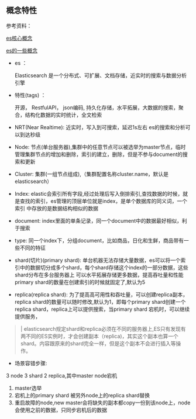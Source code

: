 ## 概念特性

参考资料：

[es核心概念](https://www.jianshu.com/p/9ca63b51e7c9)

[es的一些概念](https://blog.csdn.net/achang07/article/details/79713245)


- es ：
   
   Elasticsearch 是一个分布式、可扩展、文档存储，近实时的搜索与数据分析引擎
   
- 特性(tags) ：

   开源， RestfulAPI， json编码, 持久化存储，水平拓展，大数据的搜索，聚合，结构化数据的实时统计，全文检索
   
- NRT(Near Realtime):
   近实时，写入到可搜索，延迟1s左右
   es的搜索和分析可以到达秒级
   
- Node:
   节点(单台服务器),集群中的任意节点可以被选举为master节点，临时管理集群节点的增加和删除，索引的建立，删除，但是不参与document的搜索和更新
   
- Cluster:
   集群(一组节点组成),（集群配置名称cluster.name，默认是elasticsearch）
   
- Index:
   elastic会索引所有字段,经过处理后写入倒排索引,查找数据的时候，就是查找的索引，es管理的顶层单位就是index，是单个数据库的同义词，一个索引
   中存放的是数据结构相似的数据
   
- document:
   index里面的单条记录，同一个document中的数据最好相似，利于搜索
   
- type:
   同一个index下，分组document，比如商品，日化和生鲜，商品带有一些不同的特征
   
- shard(切片)(primary shard):
   单台机器无法存储大量数据，es可以将一个索引中的数据切分成多个shard，每个shard存储这个index的一部分数据，这些shard分布在多台服务器上
   可以水平拓展存储更多数据，提高吞吐量和性能
   primary shard的数量在创建索引的时候就固定了,默认为5
   
- replica(replica shard):
   为了提高高可用性和吞吐量，可以创建replica副本，replica shard的数量可以随时修改,默认为1，即每个primary shard创建一个replica shard，replica上可以提供搜索，当primary shard
   宕机时，可以继续提供服务，
   
>| elasticsearch规定shard和replica必须在不同的服务器上,ES只有发现有两不同的ES实例时，才会创建副本（replica)，其实这个副本也算一个shard。内容跟原来的shard完全一样，但是这个副本不会进行插入等操作。

- 场景容错步骤:

3 node 3 shard  2 replica,其中master node宕机

   1. master选举
   2. 宕机上的primary shard 被另外node上的replica shard替换
   3. 重启故障的node,new master会将缺失的副本都copy一份到该node上，node会使用之前的数据，只同步宕机后的数据
   
   
   
   